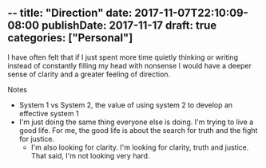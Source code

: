 --
title: "Direction"
date: 2017-11-07T22:10:09-08:00
publishDate: 2017-11-17
draft: true
categories: ["Personal"]
---

I have often felt that if I just spent more time quietly thinking or writing instead of constantly filling my head with nonsense I would have a deeper sense of clarity and a greater feeling of direction. 

Notes
* System 1 vs System 2, the value of using system 2 to develop an effective system 1
* I'm just doing the same thing everyone else is doing. I'm trying to live a good life. For me, the good life is about the search for truth and the fight for justice. 
  * I'm also looking for clarity. I'm looking for clarity, truth and justice. That said, I'm not looking very hard. 
